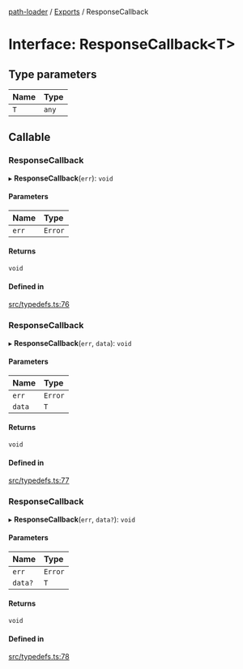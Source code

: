 [path-loader](../README.md) / [Exports](../modules.md) / ResponseCallback

# Interface: ResponseCallback<T\>

## Type parameters

| Name | Type |
| :------ | :------ |
| `T` | `any` |

## Callable

### ResponseCallback

▸ **ResponseCallback**(`err`): `void`

#### Parameters

| Name | Type |
| :------ | :------ |
| `err` | `Error` |

#### Returns

`void`

#### Defined in

[src/typedefs.ts:76](https://github.com/rkesters/path-loader/blob/621d5a0/src/typedefs.ts#L76)

### ResponseCallback

▸ **ResponseCallback**(`err`, `data`): `void`

#### Parameters

| Name | Type |
| :------ | :------ |
| `err` | `Error` |
| `data` | `T` |

#### Returns

`void`

#### Defined in

[src/typedefs.ts:77](https://github.com/rkesters/path-loader/blob/621d5a0/src/typedefs.ts#L77)

### ResponseCallback

▸ **ResponseCallback**(`err`, `data?`): `void`

#### Parameters

| Name | Type |
| :------ | :------ |
| `err` | `Error` |
| `data?` | `T` |

#### Returns

`void`

#### Defined in

[src/typedefs.ts:78](https://github.com/rkesters/path-loader/blob/621d5a0/src/typedefs.ts#L78)
